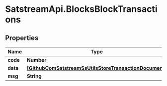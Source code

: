 # SatstreamApi.BlocksBlockTransactions

## Properties
Name | Type | Description | Notes
------------ | ------------- | ------------- | -------------
**code** | **Number** |  | [optional] 
**data** | [**[GithubComSatstreamSsUtilsStoreTransactionDocument]**](GithubComSatstreamSsUtilsStoreTransactionDocument.md) |  | [optional] 
**msg** | **String** |  | [optional] 


